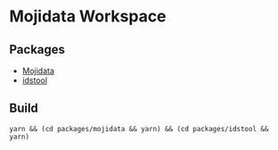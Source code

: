 # Mojidata Workspace

## Packages

- [Mojidata](packages/mojidata)
- [idstool](packages/idstool)

## Build

```
yarn && (cd packages/mojidata && yarn) && (cd packages/idstool && yarn)
```
